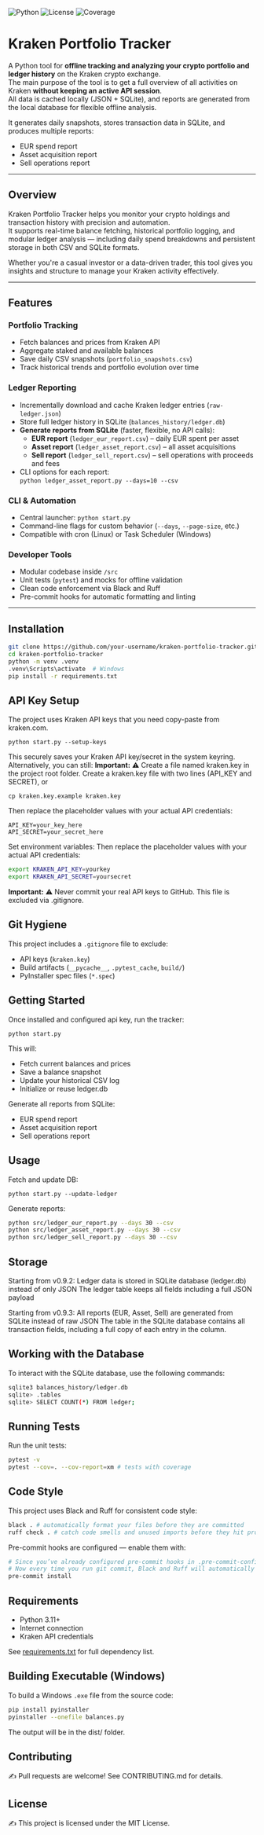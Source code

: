 ![Python](https://img.shields.io/badge/python-3.11+-blue)
![License](https://img.shields.io/badge/license-MIT-green)
![Coverage](https://codecov.io/gh/patan4ik/kraken-portfolio-tracker/branch/main/graph/badge.svg)

# Kraken Portfolio Tracker

A Python tool for **offline tracking and analyzing your crypto portfolio and ledger history** on the Kraken crypto exchange.  
The main purpose of the tool is to get a full overview of all activities on Kraken **without keeping an active API session**.  
All data is cached locally (JSON + SQLite), and reports are generated from the local database for flexible offline analysis.

It generates daily snapshots, stores transaction data in SQLite, and produces multiple reports:  
- EUR spend report  
- Asset acquisition report  
- Sell operations report  

---

## Overview

Kraken Portfolio Tracker helps you monitor your crypto holdings and transaction history with precision and automation.  
It supports real-time balance fetching, historical portfolio logging, and modular ledger analysis — including daily spend breakdowns and persistent storage in both CSV and SQLite formats.

Whether you're a casual investor or a data-driven trader, this tool gives you insights and structure to manage your Kraken activity effectively.

---

## Features

### Portfolio Tracking
- Fetch balances and prices from Kraken API
- Aggregate staked and available balances
- Save daily CSV snapshots (`portfolio_snapshots.csv`)
- Track historical trends and portfolio evolution over time

### Ledger Reporting
- Incrementally download and cache Kraken ledger entries (`raw-ledger.json`)
- Store full ledger history in SQLite (`balances_history/ledger.db`)
- **Generate reports from SQLite** (faster, flexible, no API calls):
  - **EUR report** (`ledger_eur_report.csv`) – daily EUR spent per asset
  - **Asset report** (`ledger_asset_report.csv`) – all asset acquisitions
  - **Sell report** (`ledger_sell_report.csv`) – sell operations with proceeds and fees
- CLI options for each report:  
  `python ledger_asset_report.py --days=10 --csv`

### CLI & Automation
- Central launcher: `python start.py`
- Command-line flags for custom behavior (`--days`, `--page-size`, etc.)
- Compatible with cron (Linux) or Task Scheduler (Windows)

### Developer Tools
- Modular codebase inside `/src`
- Unit tests (`pytest`) and mocks for offline validation
- Clean code enforcement via Black and Ruff
- Pre-commit hooks for automatic formatting and linting

---

## Installation

```bash
git clone https://github.com/your-username/kraken-portfolio-tracker.git
cd kraken-portfolio-tracker
python -m venv .venv
.venv\Scripts\activate  # Windows
pip install -r requirements.txt
```

## API Key Setup

The project uses Kraken API keys that you need copy-paste from kraken.com.



```
python start.py --setup-keys
```

This securely saves your Kraken API key/secret in the system keyring.
Alternatively, you can still:
**Important:** ⚠️ Create a file named kraken.key in the project root folder.
Create a kraken.key file with two lines (API_KEY and SECRET), or
```
cp kraken.key.example kraken.key
```
Then replace the placeholder values with your actual API credentials:
```
API_KEY=your_key_here
API_SECRET=your_secret_here
```
Set environment variables:
Then replace the placeholder values with your actual API credentials:
```bash
export KRAKEN_API_KEY=yourkey
export KRAKEN_API_SECRET=yoursecret
```

**Important:** ⚠️ Never commit your real API keys to GitHub. This file is excluded via .gitignore.

## Git Hygiene

This project includes a `.gitignore` file to exclude:
- API keys (`kraken.key`)
- Build artifacts (`__pycache__`, `.pytest_cache`, `build/`)
- PyInstaller spec files (`*.spec`)

## Getting Started

Once installed and configured api key, run the tracker:

```
python start.py
```
This will:
- Fetch current balances and prices
- Save a balance snapshot
- Update your historical CSV log
- Initialize or reuse ledger.db

Generate all reports from SQLite:
- EUR spend report
- Asset acquisition report
- Sell operations report

## Usage

Fetch and update DB:
```
python start.py --update-ledger
```

Generate reports:
```bash
python src/ledger_eur_report.py --days 30 --csv
python src/ledger_asset_report.py --days 30 --csv
python src/ledger_sell_report.py --days 30 --csv
```

## Storage
Starting from v0.9.2:
Ledger data is stored in SQLite database (ledger.db) instead of only JSON
The ledger table keeps all fields including a full JSON payload

Starting from v0.9.3:
All reports (EUR, Asset, Sell) are generated from SQLite instead of raw JSON
The table in the SQLite database contains all transaction fields, including a full copy of each entry in the  column.

## Working with the Database
To interact with the SQLite database, use the following commands:
```bash
sqlite3 balances_history/ledger.db
sqlite> .tables
sqlite> SELECT COUNT(*) FROM ledger;
```

## Running Tests
Run the unit tests:
```bash
pytest -v
pytest --cov=. --cov-report=xm # tests with coverage
```

## Code Style

This project uses Black and Ruff for consistent code style:
```bash
black . # automatically format your files before they are committed
ruff check . # catch code smells and unused imports before they hit production
```

Pre-commit hooks are configured — enable them with:
```bash
# Since you’ve already configured pre-commit hooks in .pre-commit-config.yaml, you can enable them locally.
# Now every time you run git commit, Black and Ruff will automatically check your files before they are committed — so your CI will stay green without extra work.
pre-commit install
```

## Requirements

- Python 3.11+
- Internet connection
- Kraken API credentials

See [requirements.txt](requirements.txt) for full dependency list.

## Building Executable (Windows)

To build a Windows `.exe` file from the source code:

```bash
pip install pyinstaller
pyinstaller --onefile balances.py
```
The output will be in the dist/ folder.

## Contributing

✍️ Pull requests are welcome! See CONTRIBUTING.md for details.

## License

✍️ This project is licensed under the MIT License.
